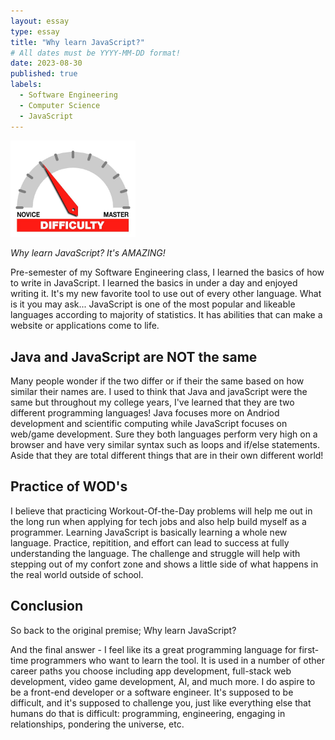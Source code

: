 ```yaml
---
layout: essay
type: essay
title: "Why learn JavaScript?"
# All dates must be YYYY-MM-DD format!
date: 2023-08-30
published: true
labels:
  - Software Engineering
  - Computer Science
  - JavaScript
---
```


<img width="200px" class="rounded float-start pe-4" src="../img/difficulty/degree_difficulty.jpg">

*Why learn JavaScript? It's AMAZING!*

Pre-semester of my Software Engineering class, I learned the basics of how to write in JavaScript. I learned the basics in under a day and enjoyed writing it. It's my new favorite tool to use out of every other language. What is it you may ask... JavaScript is one of the most popular and likeable languages according to majority of statistics. It has abilities that can make a website or applications come to life. 

## Java and JavaScript are NOT the same

Many people wonder if the two differ or if their the same based on how similar their names are. I used to think that Java and javaScript were the same but throughout my college years, I've learned that they are two different programming languages! Java focuses more on Andriod development and scientific computing while JavaScript focuses on web/game development. Sure they both languages perform very high on a browser and have very similar syntax such as loops and if/else statements. Aside that they are total different things that are in their own different world! 

## Practice of WOD's

I believe that practicing Workout-Of-the-Day problems will help me out in the long run when applying for tech jobs and also help build myself as a programmer. Learning JavaScript is basically learning a whole new language. Practice, repitition, and effort can lead to success at fully understanding the language. The challenge and struggle will help with stepping out of my confort zone and shows a little side of what happens in the real world outside of school.

## Conclusion

So back to the original premise; Why learn JavaScript?

And the final answer - I feel like its a great programming language for first-time programmers who want to learn the tool. It is used in a number of other career paths you choose including app development, full-stack web development, video game development, AI, and much more. I do aspire to be a front-end developer or a software engineer. It's supposed to be difficult, and it's supposed to challenge you, just like everything else that humans do that is difficult: programming, engineering, engaging in relationships, pondering the universe, etc.
